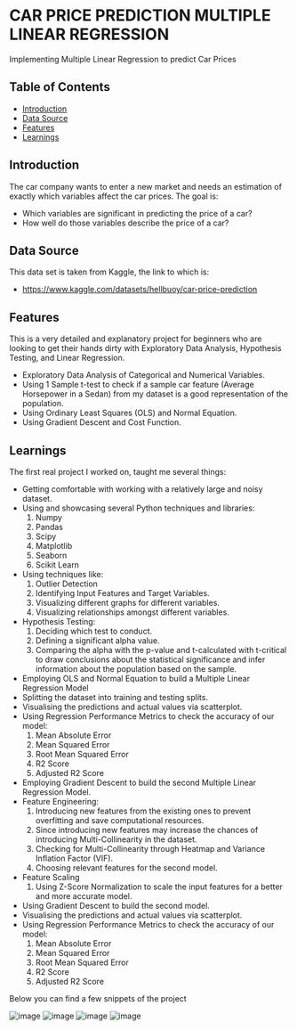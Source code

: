 # CAR PRICE PREDICTION MULTIPLE LINEAR REGRESSION

Implementing Multiple Linear Regression to predict Car Prices

## Table of Contents

- [Introduction](#introduction)
- [Data Source](#data-source)
- [Features](#features)
- [Learnings](#learnings)

## Introduction

The car company wants to enter a new market and needs an estimation of exactly which variables affect the car prices.
The goal is:
  - Which variables are significant in predicting the price of a car?
  - How well do those variables describe the price of a car?

## Data Source
This data set is taken from Kaggle, the link to which is: 
  - https://www.kaggle.com/datasets/hellbuoy/car-price-prediction

## Features

This is a very detailed and explanatory project for beginners who are looking to get their hands dirty with Exploratory Data Analysis, Hypothesis Testing, and Linear Regression.

- Exploratory Data Analysis of Categorical and Numerical Variables.
- Using 1 Sample t-test to check if a sample car feature (Average Horsepower in a Sedan) from my dataset is a good representation of the population.
- Using Ordinary Least Squares (OLS) and Normal Equation.
- Using Gradient Descent and Cost Function.

## Learnings

The first real project I worked on, taught me several things:
- Getting comfortable with working with a relatively large and noisy dataset.
- Using and showcasing several Python techniques and libraries:
  1. Numpy
  2. Pandas
  3. Scipy
  4. Matplotlib
  5. Seaborn
  6. Scikit Learn
- Using techniques like:
  1. Outlier Detection
  2. Identifying Input Features and Target Variables.
  3. Visualizing different graphs for different variables.
  4. Visualizing relationships amongst different variables.
- Hypothesis Testing:
  1. Deciding which test to conduct.
  2. Defining a significant alpha value.
  3. Comparing the alpha with the p-value and t-calculated with t-critical to draw conclusions about the statistical significance and infer information about the population based on the sample.
- Employing OLS and Normal Equation to build a Multiple Linear Regression Model
- Splitting the dataset into training and testing splits.
- Visualising the predictions and actual values via scatterplot.
- Using Regression Performance Metrics to check the accuracy of our model:
    1. Mean Absolute Error
    2. Mean Squared Error
    3. Root Mean Squared Error
    4. R2 Score
    5. Adjusted R2 Score
- Employing Gradient Descent to build the second Multiple Linear Regression Model.
- Feature Engineering:
  1. Introducing new features from the existing ones to prevent overfitting and save computational resources.
  2. Since introducing new features may increase the chances of introducing Multi-Collinearity in the dataset.
  3. Checking for Multi-Collinearity through Heatmap and Variance Inflation Factor (VIF).
  4. Choosing relevant features for the second model.
- Feature Scaling
  1. Using Z-Score Normalization to scale the input features for a better and more accurate model.
- Using Gradient Descent to build the second model.
- Visualising the predictions and actual values via scatterplot.
- Using Regression Performance Metrics to check the accuracy of our model:
  1. Mean Absolute Error
  2. Mean Squared Error
  3. Root Mean Squared Error
  4. R2 Score
  5. Adjusted R2 Score

Below you can find a few snippets of the project

![image](https://github.com/hitesh-hetfield/DS_Projects/assets/151897902/71816b84-6bba-4527-abfe-c08a980c02c3)
![image](https://github.com/hitesh-hetfield/DS_Projects/assets/151897902/4096e75e-2319-4aea-b93c-4dbdb156411b)
![image](https://github.com/hitesh-hetfield/DS_Projects/assets/151897902/ce9d06e0-22a3-4f46-8d04-80092b0bc256)
![image](https://github.com/hitesh-hetfield/DS_Projects/assets/151897902/817487e5-6a78-4e6f-bdd3-90418b913618)





